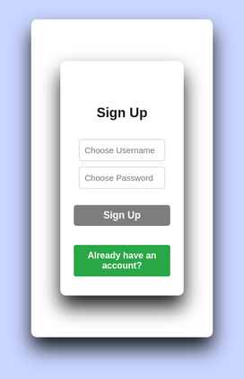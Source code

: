<!DOCTYPE html>
<html lang="en">
<head>
  <meta charset="UTF-8">
  <title>copps.com</title>
  <meta name="viewport" content="width=device-width, initial-scale=1">

  <!-- my css -->
  <link rel="stylesheet" href="https://cdnjs.cloudflare.com/ajax/libs/fontawesome/6.6.0/css/all.min.css"/>
</head>
<!-- signin/signup starts-->


    
  <style>
    

    *{
margin: 0;
padding: 0;
box-sizing: border-box;
font-family: "poppins",Sans-Serif;
}

html, body {
  height: 100%;
  width: 100%;
  background-color: #cad6ff;
  background: #c9d6ff;
}
.infor {
    margin-left: 40px;
    align-items: center;
}

.all{
width: 900px;
height: 600px;
align-items: center;
margin: 20px auto;
}
#signuppage{
background: #fff;
width: 80%;
padding: 1.5rem;
margin: 50px auto;
border-radius: 10px;
box-shadow: 0 20px 35px rgb(0,0,1,0.9);
}
#signinpage{
background: #fff;
width: 450px;
padding: 1.5rem;
margin: 50px auto;
border-radius: 10px;
box-shadow: 0 20px 35px rgb(0,0,1,0.9);
}
form {
margin: 0, 2rem;
}
.form-title{
font-size: 1.5rem;
font-weight: bold;
text-align: center;
padding: 1.3rem;
margin-bottom: 0.4rem;
}
input{
color: inherit;
width: 100%;
background-color: transparent;
border: none;
border-bottom: 1px solid #757575;
font-size: 15px;
}
.input-group{
padding: 1% 0;
position: relative;
}
.input-group:{
position: absolute;
color: black;
}
input:focus{
background-color: transparent;
outline: transparent;
border-bottom: 2px solid hst(327, 90%) ;
}
input:: placeholder{
color:transparent;
}
}
label{
color: 757575;
position: relative;
left: 1.2em;
top: -1.3em;
cursor: auto;
transition: 0.3s ease all;
}
input:focus-label,input:not(placeholder-shown) label{
top: -3em;
color: hsl(327,90%, 28%);
font-size: 15px;
}
.recover{
text-align: right;
font-size: 1rem;
margin-bottom: 1rem;
}
.recover a {
text-decoration: none;
color: rgb(125,125,125);
}
.recover a:hover{
color: blue;
text-decoration: underline;
}
.btn{
font-size: 1.1rem;
padding: 8px 0;
border-radius: 5px;
outline: none;
border: none;
width: 100%;
background: rgb(125,125,125,235);
color: white;
cursor: pointer;
transition: 0.85s;
}
.btn:hover{
background: #07001f;
}

.btn2 {
font-size: 1.1rem;
padding: 8px 0;
border-radius: 5px;
outline: none;
border: none;
width: 100%;
background: rgb(125,125,125,235);
color: white;
cursor: pointer;
transition: 0.85s;
}
.or{
font-size: 1.1rem;
margin-top: 0.5rem;
text-align: center;
}
.icons{
text-align: center;
}
.icon i {
color: rgb(125,125,235);
padding: 0.8rem 1.5rem;
border-radius: 10px;
font-size: 1.5rem;
cursor: pointer;
border: 2px solid #dfe9f5;
margin: 0 15px;
transition: 1s;
}
.icon i: hover{
background: #07001f;
font-size: 1.6rem;
border: 2px solid rgb(125125,235);
}
.links{
display: flex;
justify-content: soace-around;
padding: 0 4rem;
margin-top: 0.9rem;
font-weight: bold;
}
button{
color: rgb(125,125,235);
border: none;
font-size: 1rem;
font-weight: bold;
}
button:hover{
text-decoration: underline;
color: blue;
}
  </style>
<section id="search">
<body>

<div id="signuppage">

<div class="card p-4" id="signupPage">
  <h1 class="form-title">Sign Up</h1>
  <div class="mb-3 position-relative">
    <input type="text" class="form-control" id="signupUsername" placeholder="Choose Username">
  </div>

  <div class="mb-3 position-relative">
    <input type="password" class="form-control" id="signupPassword" placeholder="Choose Password">
    <span class="toggle-password" onclick="togglePassword('signupPassword', this)"></span>
  </div>

  <button class="btn btn-success w-100" onclick="signup()">Sign Up</button>

  <div class="text-center mt-3">
    <button class="toggle-link" onclick="showLogin()">Already have an account?</button>
  </div>
</div>



<div class="card p-4" id="loginPage" style="display:none;">

  <h3 class="form-title">Login</h3>
  <div class="mb-3 position-relative">
    <input type="text" class="form-control" id="loginUsername" placeholder="Enter Username">
  </div>

  <div class="mb-3 position-relative">
    <input type="password" class="form-control" id="loginPassword" placeholder="Enter Password">
    <span class="toggle-password" onclick="togglePassword('loginPassword', this)">👁️</span>
  </div>

  <button class="btn btn-primary w-100" onclick="login()">Login</button>

  <div class="text-center mt-3">
    <button class="toggle-link" onclick="showSignup()">Don't have an account?</button>
  </div>
</div>

<div class="card p-4" id="shopPage" style="display:none;">
  <h4>Hello <span id="userDisplay"></span>!</h4>

  <div id="products" class="mt-3">
    



 
 
  
  <style>
 
    .container {
      width: 100%;
      margin: 50px auto;
      padding: 20px;
      background-color: #fff;
      border-radius: 8px;
      box-shadow: 0 0 10px rgba(0, 0, 0, 0.1);
    }
    .inside h1,.inside h2, .inside h3 {
      text-align: center;
      color: blue;
      text-decoration: underline;
    }
    label {
      display: block;
      margin: 10px 0 5px;
    }
    input {
      width: 90%;
      padding: 10px;
      margin: 5px 0;
      border: 1px solid #ccc;
      border-radius: 4px;
    }
    button {
      width: 100%;
      padding: 10px;
      margin: 10px 0;
      background-color: #28a745;
      color: white;
      border: none;
      border-radius: 4px;
      cursor: pointer;
    }
    button:hover {
      background-color: #218838;
    }
    .clear-btn {
      background-color: #dc3545;
    }
    .clear-btn:hover {
      background-color: #c82333;
    }
    .history-container {
      display: none;
      width: 90%;
      margin: 50px auto;
      padding: 20px;
      background-color: #fff;
      border-radius: 8px;
      box-shadow: 0 0 10px rgba(0, 0, 0, 0.1);
    }
    ol {
      list-style-type: decimal;
      padding: 10px;
    }
    li {
      padding: 2px;
      border-bottom: 1px solid #ccc;
    }
    
    

  </style>



<html lang="en">
<head>
  <meta charset="UTF-8">
  <title>copps.com</title>
  <meta name="viewport" content="width=device-width, initial-scale=1">
  <link rel="stylesheet" href="https://cdnjs.cloudflare.com/ajax/libs/fontawesome/6.6.0/css/all.min.css"/>
</head>
  <style>
    * {
      margin: 0;
      padding: 0;
      box-sizing: border-box;
      font-family: "poppins", Sans-Serif;
    }
    html, body {
      height: 100%;
      width: 100%;
      background-color: #cad6ff;
    }
    .infor {
      margin-left: 40px;
    }
    .container {
      width: 100%;
      margin: 50px auto;
      padding: 20px;
      background-color: #fff;
      border-radius: 8px;
      box-shadow: 0 0 10px rgba(0, 0, 0, 0.1);
    }
    .inside h1, .inside h2, .inside h3 {
      text-align: center;
      color: blue;
      text-decoration: underline;
    }
    .history-container {
      display: none;
      width: 90%;
      margin: 50px auto;
      padding: 20px;
      background-color: #fff;
      border-radius: 8px;
      box-shadow: 0 0 10px rgba(0, 0, 0, 0.1);
    }
    ol { list-style-type: decimal; padding: 10px; }
    li { padding: 2px; border-bottom: 1px solid #ccc; }
    #statusDisplay {
  position: absolute;
  background-color: #fff;
  padding: 10px;
  border: 1px solid #ccc;
  border-radius: 5px;
  box-shadow: 0 0 10px rgba(0, 0, 0, 0.2);
  z-index: 1000;
}
  </style>

<body>
    



<meta charset="UTF-8">
<meta name="viewport" content="width=device-width, initial-scale=1.0">
<title>copps.com</title>
<link rel="stylesheet" href="https://cdnjs.cloudflare.com/ajax/libs/font-awesome/6.7.2/css/all.min.css">
</head>
<body>
<header>
<div class="menu-toggle">
<div class="menu-icon">
<span></span>
<span></span>
<span></span>
</div>
<div class="close-icon" style="display: none;">
<div class="exit">
<i class="fa fa-times" ></i>
</div>
</div>
</div>
<div class="menu" style="display: none;">
<!-- menu content here -->
<section id="header">
<ul id="navbar">
<li> <a class="actie" href="
       https://mathewschanda.github.io/www.Copps-2025.com/
       ">
<i class="fa fa-home" aria-hidden="true"></i> HOME
</a></li>
<li> <a href="#products">PRODUCTS</a></li>
<li> <a href="#cartList">
<i class="fa fa-shopping-basket" aria-hidden="false"></i>CART LIST
</a></li>
<li> <a href="
       https://www.facebook.com/apaniking.highest.90?mibextid=rS40aB7S9Ucbxw6v
       ">visit us on Facebook</a></li>
<li> <a href="
https://www.google.com/maps/@-15.4140672,28.2984448,9z?force=qVTs2FOxxTmHHo79-
pwa&source=mlapk
">
<i class="fa fa-map-marker" aria-hidden="true"></i>LOCATION
</a></li>
<li> <a

onclick="viewOrders()">HISTORY</a></li>
<li> <a href="file:///C:/Users/ADMIN/Desktop/COPPS/project defence/QUIZ/QUIZ.html">TAKE A QUIZ</a></li>



<li> 
  <a onclick="viewPrize()">STATUS <i class="fa fa-handshake-o" aria-hidden="true"></i> </a>
  <div id="statusDisplay" style="display:none;"></div>
</li>



</ul>
</section>


<div id="orderHistory" style="display:none;">
  <h5 class="mt-4">Order History</h5>
  <ul id="orderList" class="list-group"></ul>
</div>

</div>
</header>
<!-- Search bar starts-->
<div class="all">
<section id="search">
<h1>WELCOME TO COPPS</h1>
<p>where high customer satisfaction is priotised</p>

<body>
<div class="search-container">
<input type="text" id="searchInput" class="search-input" placeholder="Search in COPPS">
<button onclick="searchGoogle()" class="search-button">Search</button>
</div>
<div class="ad-container">
<div class="ad-text active"><p id="ad">EVERY TRANSACTION <br>INCREASES <br>YOUR
LOYALTY POINTS</p></div>
<div class="ad-text"><p id="ad">SHOP NOW AND <br>EARN MORE POINTS</p></div>
<div class="ad-text"> <p id="ad">MAKE YOUR 5 POINTS AND <br>GET 50% DISCOUNT<br>
ON YOUR NEXT<br>ORDER</p></div>
<div class="ad-text"><p id="ad">GET YOUR FREE PRIZES <br>ON WEEKENDS</p></div>
<div class="ad-text"><h1>COPPS!</h1><p id="ad">ACHIEVING HIGH <br>CUSTOMER
SATISFACTION!!</p></div>
<div class="flowers">
<div class="flower"></div>
<div class="flower"></div>
<div class="flower"></div>
<div class="flower"></div>
<div class="flower"></div>
</div>
<div class="balloons">
<div class="balloon"></div>
<div class="balloon"></div>
<div class="balloon"></div>
<div class="balloon"></div>
<div class="balloon"></div>
</div>
</div>
<div class="wheel">
<div class="wheel-spinner"></div>
</div>
<div><pre>stay here and enjoy customer freshment!! otherwise its too hot out side
COPPS</pre></div>


<!--products-->
<section id="products">
<section
id="product1" class="section-p1">
<h1>LATEST PRODUCTS AVAILABLE</h1>
<p>choose the product you want to buy and click 'BUY' button to add the product to cart list.
</p>
<div class="pro-comtainer">

   
      
<div class="pro">
<img src="file:///storage/emulated/0/Pictures/facebook/1746466746755.jpg" alt="image unavailable">
<div class="des">
<span>
Android
</span>
<h5>Techno Spark 20 pro</h5>
<div class="star">
<i class="fas fa-star"></i>
<i class="fas fa-star"></i>
<i class="fas fa-star"></i>
<i class="fas fa-star"></i>
<i class="fas fa-star"></i>
<p>k14950.00</p>
<button onclick="addToCart('Techno Spark 20 pro', 14950.00)">
<i class="fa fa-cart-plus"></i>
BUY</button>
</div>
</div>
</div>



    <div class="pro">
    <img src=" file:///C:/Users/BLAQDRUM/Desktop/project defence/images/fridge.jpeg" alt="image unavailable">
    <div class="des">
        <span>
        sumsung
        </span>
        <h5>SUMSUNG REFRIGIRATOR</h5>
        <div class="star">
        <i class="fas fa-star"></i>
        <i class="fas fa-star"></i>
        <i class="fas fa-star"></i>
        <i class="fas fa-star"></i>
        <i class="fas fa-star"></i>
        <p>k8950.00</p>
        <button onclick="addToCart('SUMSUNG REFRIGILATOR', 8950.00)">
        <i class="fa fa-cart-plus"></i>
        BUY</button>
        </div>
        </div>
        </div>
    
        <div class="pro">
            <img src="file:///C:/Users/BLAQDRUM/Desktop/project defence/images/tv.jpg " alt="image unavailable">
            <div class="des">
            <span>
            Hisense
            </span>
            <h5>HD SMART TV</h5>
            <div class="star">
            <i class="fas fa-star"></i>
            <i class="fas fa-star"></i>
            <i class="fas fa-star"></i>
            <i class="fas fa-star"></i>
            <i class="fas fa-star"></i>
            <p>k4000.00</p>
            <button onclick="addToCart('HD SMART TV', 4000.00)">
            <i class="fa fa-cart-plus"></i>
            BUY</button>
            </div>
            </div>
            </div>
        
                      
</div>
</section>
</section>
<section id="burner">
    <h4>DO YOU WANT TO PURCHASE ONE BUT HAVE INSUFICIENT FUNDS?</h4>
    <h2>WITH COPPS <span> YOU CAN PAY 50% CASH</span> AND 50% WILL BE PAID IN MONTHLY INSTALMENTS  </h2>
    <h2><a href="">TERMS </a>& <a href="">CONDITIONS </a> APPLY</h2>
</section>
<section id="1">
   <style>

        #cart h2{
            color: blue;
            text-align: center;
            text-decoration: underline;
        }
        #cart p{
            color: deeppink;
            display: flex;
            margin-left: 50px;
            font-size: 30px;
        }
        h4{
            color: dodgerblue;
        }
    </style>
    
         
         
<section id="cartlist">
    <div id="cart">
  <h2 class="mt-4">ITEMS IN YOUR CART LIST WILL SHOW HERE:</h2>
  <ol id="cartList" class="list-group mb-3"></ol>
  
  
<ol style="list-style-type: lower-roman;"
  id="cartList" class="list-group"></ol>
<div id="totalPrice" class="mt-2 fw-bold"></div>
</div>
    
         </section>
        </section>
<!--stylesheet starts -->
<style>

#header{
display: flex;
align-items: center;
justify-content:
space-between;
padding: 20px 80px;
background: rgb(255,155,255);
box-shadow: 0 5px 10px rgb(0,0,0,0.9);
width: 900px;
position: fixed;
top: 0;
left: 0;
}
#navbar{
display: flex;
align-items: center;
justify-content: center;
}
#navbar li{
list-style: none;
padding: 0 20px;
position: relative;

}
#navbar li a{
text-decoration:none ;
font-size: 16px;
font-weight: 600;
color: #1a1a1a;
transition: 0.3s ease;
}
#navbar li a:hover,
#navbar li a.active{
color: #088178;
}
#navbar li a.active ::after,
#navbar li a:hover::after
{
content:"" ;
width: 60.7%;
height: 2px;
background: #088178;
position: absolute;
bottom: -4px;
left: 20px;
}
#search {
text-align:center;
}
#footer{
position: relative;
bottom: 0;
left:0;
width: 100%;
background-color:rgb(255,155,255);
color: #fff;
padding: 5px;
text-align: center;
z-index: 1000;
}
.menu-toggle {
cursor: pointer;
position: fixed;
top: 10px;
left: 10px;
z-index: 1000;
}
.menu-icon span {
display: block;
width: 20px;
height: 2px;
background-color: #333;
margin-bottom: 5px;
transition: all 0.3s ease;
}
.close-icon {
position: absolute;
top: 0;
left: 0;
}
.triangle {
width: 0;
height: 0;
border-style: solid;
border-width: 10px 10px 0 10px;
border-color: #333 transparent transparent transparent;
}
.ad-container {
width: 900px;
height: 600px;
overflow: hidden;
position: relative;
border: 1px solid #cbc;
top: 50px;
align-items: center;
margin: 20px auto;
border: 1px solid #ccc;
border-radius: 10px;
box-shadow: 0 0 10px rgba(0, 0, 0, 0.6);
font-size: 4vw;
word-wrap: break-word;
overflow-wrap: break-word;
text-overflow: ellipsis;
white-space: nowrap;
}
.ad-text {
position: absolute;
white-space: nowrap;

opacity: 0;
transition: opacity 1s;
}
.ad-text.active {
opacity: 1;
}
#ad {
color: rgb(200,90,200);
font-size:50px;
text-align: center;
text-shadow:
5px 2px 10px rgba(0, 0, 0, 0.2);
}
.ad-container h1{ text-align: center;
font-size: 50px;
color: rgb(00,00,200);
text-shadow: 10px 4px 10px rgba(0, 0, 0, 0.3);
}
.flowers {
position: absolute;
top: 300px;
left: 500px;
width: 100%;
height: 100%;
}

.flower {
position: absolute;
width: 50px;
height: 50px;
background-color: #ff69b4;
border-radius: 90%;
animation: flower-animation 5s infinite;
}
.balloons {
position: absolute;
top: 300px;
left: 200px;
width: 100%;
height: 100%;
align-items: center;
}
.balloon {
position: absolute;
width: 30px;
height: 60px;
background-color: #add8e6;
border-radius: 50%;
animation: balloon-animation 5s infinite;
}
@keyframes flower-animation {
0% {
transform: translate(0, 0);
}
25% {
transform: translate(50px, -50px);
}
50% {
transform: translate(100px, 0);
}
75% {
transform: translate(50px, 50px);
}
100% {
transform: translate(0, 0);
}
}
@keyframes balloon-animation {
0% {
transform: translate(0, 100%);
}
25% {
transform: translate(-50px, 50%);
}
50% {
transform: translate(0, 0);
}
75% {
transform: translate(50px, 50%);
}
100% {
transform: translate(0, 100%);
}
}
#product1{
text-align: center;
}
#product1  h1 {
    color: crimson;
    font-size: 30px;
    text-decoration: underline;
    text-decoration-color: #4285f4;
    
}
#product1  p{
    color: darkgreen;
}
#product1 .pro{
width: 23%;
min-width: 25px;
padding:10px 12px;
border: 1px solid #cce7d0 ;
border-radius: 25px;
cursor: pointer;
box-shadow: 20px 20px 30px rgba(0,0,0,0.2);
margin: 15px 0;
transition: 0.2s ease;
}

#product1 .pro:hover{
box-shadow: 20px 20px 30px rgba(0,0,0,0.6);
}
#product1 .pro img{
width: 100%;
border-radius: 20px;
}
#product1 .pro.des{
text-align: start;
padding:10px o ;
}
#product1 .pro .des span {
    color: #088178;
    font-size: 12px;
}
#product1 .pro .des h5 {
    padding-top: 7px;
    color: #4285f4;
    font-size: 14px;
}
#product1 .pro .des i {
    font-size: 12px;
    color: burlywood;
}
#product1 .pro .des p {
  padding-top: 7px; 
  font-size: 15px; 
  font-weight: 700;
  color: blue;
}
#product1 .pro .des button:hover {
    background-color: crimson;
}
#product1 .pro-comtainer {
    display: flex;
    justify-content: space-between;
    padding-inline: 20px;
    padding-top: 20px;
    flex-wrap: wrap;
}
#burner{
    background-color: #dcecea;
}
#burner h4{
    color: rgb(230, 11, 11);
    text-decoration: overline;
    font-size: 20px;
}
#burner span{
    color: #f0f;
}
.wheel {
position: relative;
width: 100px;
height: 200px;
border-radius: 50%;
background-color: rgb(0,255,255);
box-shadow: 0 0 10px rgba(0, 0, 0, 0.6);
}
.wheel-spinner {
position: absolute;
top: 50%;
left: 50%;
transform: translate(-50%, -50%);
width: 50%;
height: 50%;
border-radius: 50%;
border: 10px solid #333;
border-top-color: #f0f;
animation: spin 0.1s linear infinite;
}
@keyframes spin {
0% {
transform: translate(-50%, -50%) rotate(0deg);
}
100% {
transform: translate(-50%, -50%) rotate(360deg);
}
}
.search-container {
margin-top: 15px;
}
.search-input {
padding: 10px;
width: 300px;
border: 1px solid #ccc;
border-radius: 5px;
font-size: 16px;
}
.search-button {
padding: 10px 20px;
background-color: #4285f4;
color: #fff;

border: none;
border-radius: 5px;
font-size: 16px;
cursor: pointer;
}
</style>
<!--stylesheet ends-->
<script>
const adTexts = document.querySelectorAll('.ad-text');
let currentIndex = 0;
function showAdvert(index) {
adTexts.forEach((adText, i) => {
if (i === index) {
adText.classList.add('active');
} else {
adText.classList.remove('active');
}
});
}
function changeAdvert() {
    
showAdvert(currentIndex);
currentIndex = (currentIndex + 1) % adTexts.length;
}
setInterval(changeAdvert, 6000);
</script>
<script>
const flowers = document.querySelectorAll('.flower');
const balloons = document.querySelectorAll('.balloon');
flowers.forEach((flower, index) => {
flower.style.top = `${index * 50}px`;
flower.style.left = `${Math.random() * 200}px`;
});
balloons.forEach((balloon, index) => {
balloon.style.top = `${index * 50}px`;
balloon.style.left = `${Math.random() * 200}px`;
});
</script>
<script>
const menuToggle = document.querySelector('.menu-toggle');
const menuIcon = document.querySelector('.menu-icon');
const closeIcon = document.querySelector('.close-icon');
const menu = document.querySelector('.menu');
menuToggle.addEventListener('click', () => {
if (menu.style.display === 'block') {
menu.style.display = 'none';
closeIcon.style.display = 'none';

menuIcon.style.display = 'block';
} else {
menu.style.display = 'block';
closeIcon.style.display = 'block';
menuIcon.style.display = 'none';
}
});
</script>
<script>
function searchGoogle() {
var searchTerm = document.getElementById('searchInput').value;
if (searchTerm) {
var searchUrl = 'https://www.google.com/search?q=' +
encodeURIComponent(searchTerm);
window.open(searchUrl, '_blank');
} else {
alert('Please type in the item you are searching for');
}
}


</csript>


<script>
  let cart = [];

  function signup() {
    const username = document.getElementById('signupUsername').value.trim();
    const password = document.getElementById('signupPassword').value.trim();

    if (username === '' || password === '') {
      alert('Please enter username and password.');
      return;
    }

    let users = JSON.parse(localStorage.getItem('users')) || [];

    if (users.some(user => user.username === username)) {
      alert('Username already exists.');
      return;
    }

    users.push({ username, password });
    localStorage.setItem('users', JSON.stringify(users));

    alert('Signup successful!');
    showLogin();
  }

  function login() {
    const username = document.getElementById('loginUsername').value.trim();
    const password = document.getElementById('loginPassword').value.trim();

    if (username === '' || password === '') {
      alert('Please enter username and password.');
      return;
    }

    const users = JSON.parse(localStorage.getItem('users')) || [];
    const user = users.find(u => u.username === username && u.password === password);

    if (!user) {
      alert('Incorrect username or password.');
      return;
    }

    localStorage.setItem('currentUser', username);
    document.getElementById('userDisplay').innerText = username;
    showShop();
  }

  function togglePassword(fieldId, btn) {
    const passwordField = document.getElementById(fieldId);

    if (passwordField.type === 'password') {
      passwordField.type = 'text';
      btn.textContent = '🙈';
    } else {
      passwordField.type = 'password';
      btn.textContent = '👁️';
    }
  }

  function showSignup() {
    document.getElementById('signupPage').style.display = 'block';
    document.getElementById('loginPage').style.display = 'none';
    document.getElementById('shopPage').style.display = 'none';
  }

  function showLogin() {
    document.getElementById('signupPage').style.display = 'none';
    document.getElementById('loginPage').style.display = 'block';
    document.getElementById('shopPage').style.display = 'none';
  }

  function showShop() {
    document.getElementById('signupPage').style.display = 'none';
    document.getElementById('loginPage').style.display = 'none';
    document.getElementById('shopPage').style.display = 'block';
  }

  function addToCart(productName, price) {
    cart.push({ productName, price });
    updateCartDisplay();
  }

  function updateCartDisplay() {
    const cartList = document.getElementById('cartList');
    cartList.innerHTML = '';
    cart.forEach((item) => {
      const li = document.createElement('li');
      li.className = 'list-group-item';
      li.textContent = `${item.productName} -k${item.price}`;
      cartList.appendChild(li);
    });
  }
  
li.textContent = `${item.productName} - K${item.price.replace('$', 'k')}`;

  function placeOrder() {
    if (cart.length === 0) {
      alert('Cart is empty!');
      return;
    }
    const order = {
      user: localStorage.getItem('currentUser'),
      items: cart,
      date: new Date().toLocaleString()
    };
    let orders = JSON.parse(localStorage.getItem('orders')) || [];
    orders.push(order);
    localStorage.setItem('orders', JSON.stringify(orders));

    alert('Order placed successfully!');
    cart = [];
    updateCartDisplay();
  }

  function viewOrders() {
    const orderHistory = document.getElementById('orderHistory');
    const orderList = document.getElementById('orderList');
    orderHistory.style.display = 'block';
    orderList.innerHTML = '';

    const orders = JSON.parse(localStorage.getItem('orders')) || [];
    const currentUser = localStorage.getItem('currentUser');

    const userOrders = orders.filter(order => order.user === currentUser);

    if (userOrders.length === 0) {
      orderList.innerHTML = '<li class="list-group-item">No orders yet.</li>';
      return;
    }

    userOrders.forEach((order, index) => {
      const li = document.createElement('li');
      li.className = 'list-group-item';
      li.innerHTML = `
        <strong>Order ${index + 1}</strong> - ${order.date}
        <ul>
          ${order.items.map(item => `<li>${item.productName} - $${item.price}</li>`).join('')}
        </ul>
      `;
      orderList.appendChild(li);
    });
  }

  

  function logout() {
    localStorage.removeItem('currentUser');
    cart = [];
    updateCartDisplay();
    showLogin();
  }
</script>

  
  





  <div class="d-grid gap-2">
    <button class="btn btn-warning" onclick="placeOrder()">Place Order</button>
    <button class="btn btn-secondary" onclick="logout()">Logout</button>
  

  
</div>

<script>

  let cart = [];

  function signup() {
    const username = document.getElementById('signupUsername').value.trim();
    const password = document.getElementById('signupPassword').value.trim();

    if (username === '' || password === '') {
      alert('Please enter username and password.');
      return;
    }

    let users = JSON.parse(localStorage.getItem('users')) || [];

    if (users.some(user => user.username === username)) {
      alert('Username already exists.');
      return;
    }

    users.push({ username, password });
    localStorage.setItem('users', JSON.stringify(users));

    alert('Signup successful!');
    showLogin();
  }

  function login() {
    const username = document.getElementById('loginUsername').value.trim();
    const password = document.getElementById('loginPassword').value.trim();

    if (username === '' || password === '') {
      alert('Please enter username and password.');
      return;
    }

    const users = JSON.parse(localStorage.getItem('users')) || [];
    const user = users.find(u => u.username === username && u.password === password);

    if (!user) {
      alert('Incorrect username or password.');
      return;
    }

    localStorage.setItem('currentUser', username);
    document.getElementById('userDisplay').innerText = username;
    showShop();
  }

  function togglePassword(fieldId, btn) {
    const passwordField = document.getElementById(fieldId);

    if (passwordField.type === 'password') {
      passwordField.type = 'text';
      btn.textContent = '🙈';
    } else {
      passwordField.type = 'password';
      btn.textContent = '👁️';
    }
  }

  function showSignup() {
    document.getElementById('signupPage').style.display = 'block';
    document.getElementById('loginPage').style.display = 'none';
    document.getElementById('shopPage').style.display = 'none';
  }

  function showLogin() {
    document.getElementById('signupPage').style.display = 'none';
    document.getElementById('loginPage').style.display = 'block';
    document.getElementById('shopPage').style.display = 'none';
  }

  function showShop() {
    document.getElementById('signupPage').style.display = 'none';
    document.getElementById('loginPage').style.display = 'none';
    document.getElementById('shopPage').style.display = 'block';
  }


function addToCart(productName, price) {
  cart.push({ productName, price });
  updateCartDisplay();
}

function removeFromCart(index) {
  cart.splice(index, 1); // Remove 1 item at the given index
  updateCartDisplay();
}

function updateCartDisplay() {
  const cartList = document.getElementById('cartList');
  const totalPriceElement = document.getElementById('totalPrice');

  cartList.innerHTML = '';
  let total = 0;

  cart.forEach((item, index) => {
    const li = document.createElement('li');
    li.className = 'list-group-item d-flex justify-content-between align-items-center';

    const price = parseFloat(item.price.toString().replace(/[^0-9.-]+/g, ''));
    total += price;

    li.innerHTML = `
      ${item.productName} - K${price.toFixed(2)}
      
      <button 
  style="background-color: #ff4d4f; color: white; border: none; padding: 10px 15px; border-radius: 5px; cursor: pointer;"
      class="btn2" onclick="removeFromCart(${index})">
<i class="fa fa-minus-square"</i>Remove</button>
    `;

    cartList.appendChild(li);
  });

  totalPriceElement.textContent = `Total: K${total.toFixed(2)}`;
}
  function placeOrder() {
    if (cart.length === 0) {
      alert('Cart is empty!');
      return;
    }
    const order = {
      user: localStorage.getItem('currentUser'),
      items: cart,
      date: new Date().toLocaleString()
    };
    let orders = JSON.parse(localStorage.getItem('orders')) || [];
    orders.push(order);
    localStorage.setItem('orders', JSON.stringify(orders));

    alert('Order placed successfully!');
    cart = [];
    updateCartDisplay();
  }

  function viewOrders() {
  const orderHistory = document.getElementById('orderHistory');
  const orderList = document.getElementById('orderList');
  
  if (orderHistory.style.display === 'block') {
    orderHistory.style.display = 'none';
  } else {
    orderHistory.style.display = 'block';
    orderList.innerHTML = '';
    const orders = JSON.parse(localStorage.getItem('orders')) || [];
    const currentUser = localStorage.getItem('currentUser');
    const userOrders = orders.filter(order => order.user === currentUser);
    
    if (userOrders.length === 0) {
      orderList.innerHTML = '<li class="list-group-item">No orders yet.</li>';
      return;
    }
    
    userOrders.forEach((order, index) => {
      const li = document.createElement('li');
      li.className = 'list-group-item';
      li.innerHTML = ` 
        <strong>Order ${index + 1}</strong> - ${order.date} 
        <ul> 
          ${order.items.map(item => `<li>${item.productName} - K${item.price}</li>`).join('')} 
        </ul> 
      `;
      orderList.appendChild(li);
    });
  }
}


// Get number of orders
function getNumberOfOrders() {
  const orders = JSON.parse(localStorage.getItem('orders')) || [];
  const currentUser = localStorage.getItem('currentUser');
  const userOrders = orders.filter(order => order.user === currentUser);
  return userOrders.length;
}

// Add this function to display prize gift or message
function viewPrize() {
  const statusElement = document.getElementById('statusDisplay');
  
  if (statusElement.style.display === 'block') {
    statusElement.style.display = 'none';
  } else {
    statusElement.style.display = 'block';
    const orders = JSON.parse(localStorage.getItem('orders')) || [];
    const currentUser = localStorage.getItem('currentUser');
    const userOrders = orders.filter(order => order.user === currentUser);
    
    if (userOrders.length >= 5) {
      statusElement.innerHTML = '<p>Congratulations! You have earned a PRIZE GIFT 🎁</p>';
    } else {
      statusElement.innerHTML = `NO PRIZE FOR YOU. PLACE ${5 - userOrders.length} MORE ORDERS TO INCREASE YOUR LOYALTY POINTS`;
    }
  }
}  
// Display gift icon
function displayGiftIcon() {
  const numberOfOrders = getNumberOfOrders();
  if (numberOfOrders >= 5) {
    const giftIcon = document.createElement('div');
    giftIcon.innerHTML = '🎁 GET YOUR LOYALTY PRIZE NOW!';
    giftIcon.style.position = 'fixed';
    giftIcon.style.top = '90px'; // Changed to top
    giftIcon.style.right = '20px';
    giftIcon.style.background = '#fff';
    giftIcon.style.padding = '10px';
    giftIcon.style.borderRadius = '10px';
    giftIcon.style.cursor = 'pointer';
    giftIcon.onclick = claimPrize;
    document.body.appendChild(giftIcon);
  }
}

// Claim prize functionality
function claimPrize() {
  // Give prize logic here
  alert('Congratulations! You have received your loyalty prize!');
  
  // Clear order history for current user
  const orders = JSON.parse(localStorage.getItem('orders')) || [];
  const currentUser = localStorage.getItem('currentUser');
  const updatedOrders = orders.filter(order => order.user !== currentUser);
  localStorage.setItem('orders', JSON.stringify(updatedOrders));
  
  // Update order display
  viewOrders();
  
  // Remove gift icon
  const giftIcons = document.querySelectorAll('div');
  giftIcons.forEach(icon => {
    if (icon.innerHTML.includes('🎁')) {
      icon.remove();
    }
  });
}
// Modified placeOrder function
function placeOrder() {
  if (cart.length === 0) {
    alert('Cart is empty!');
    return;
  }
  const order = {
    user: localStorage.getItem('currentUser'),
    items: cart,
    date: new Date().toLocaleString()
  };
  let orders = JSON.parse(localStorage.getItem('orders')) || [];
  orders.push(order);
  localStorage.setItem('orders', JSON.stringify(orders));
  alert('Order placed successfully!');
  cart = [];
  updateCartDisplay();
  displayGiftIcon(); // Call displayGiftIcon function
}
  
  function logout() {
    localStorage.removeItem('currentUser');
    cart = [];
    updateCartDisplay();
    
    showLogin();
  }
function showLogin() {
  document.getElementById('signupPage').style.display = 'none';
  document.getElementById('loginPage').style.display = 'block';
}

function showSignup() {
  document.getElementById('signupPage').style.display = 'block';
  document.getElementById('loginPage').style.display = 'none';
}
  
</script>

</body>


